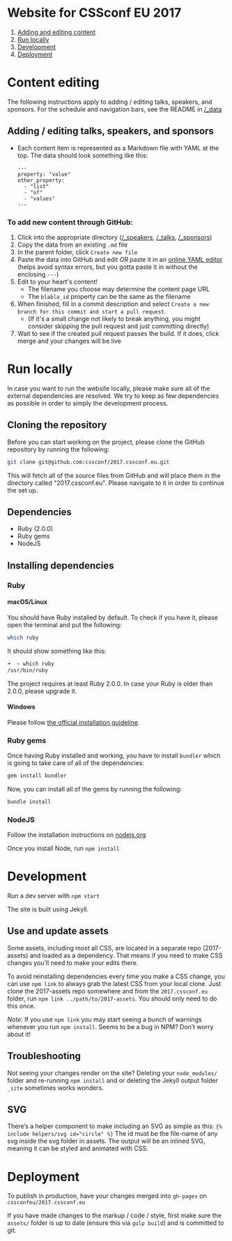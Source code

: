 # Website for CSSconf EU 2017

1. [Adding and editing content](#content-editing)
1. [Run locally](#run-locally)
1. [Development](#development)
1. [Deployment](#deployment)

# Content editing

The following instructions apply to adding / editing talks, speakers, and sponsors. For the schedule and navigation bars, see the README in [/_data](_data)

## Adding / editing talks, speakers, and sponsors

- Each content item is represented as a Markdown file with YAML at the top. The data should look something like this:
  ```
  ---
  property: "value"
  other_property:
    - "list"
    - "of"
    - "values"
  ---
  ```

### To add new content through GitHub:

  1. Click into the appropriate directory ([/_speakers](_speakers), [/_talks](_talks), [/_sponsors](_sponsors))
  1. Copy the data from an existing `.md` file
  2. In the parent folder, click `Create new file`
  3. Paste the data into GitHub and edit _OR_ paste it in an [online YAML editor](https://nodeca.github.io/js-yaml/) (helps avoid syntax errors, but you gotta paste it in without the enclosing `---`)
  4. Edit to your heart's content!
     - The filename you choose may determine the content page URL
     - The `blabla_id` property can be the same as the filename
  5. When finished, fill in a commit description and select `Create a new branch for this commit and start a pull request`.
     - (If it's a small change not likely to break anything, you might consider skipping the pull request and just committing directly)
  6. Wait to see if the created pull request passes the build. If it does, click merge and your changes will be live

# Run locally

In case you want to run the website locally, please make sure all of the external dependencies are resolved.
We try to keep as few dependencies as possible in order to simply the development process.

## Cloning the repository

Before you can start working on the project, please clone the GitHub repository by running the following:
```bash
git clone git@github.com:cssconf/2017.cssconf.eu.git
```

This will fetch all of the source files from GitHub and will place them in the directory called "2017.cssconf.eu".
Please navigate to it in order to continue the set up.

## Dependencies

* Ruby (2.0.0)
* Ruby gems
* NodeJS

## Installing dependencies

### Ruby

#### macOS/Linux

You should have Ruby installed by default. To check if you have it, please open the terminal and put the following:
```bash
which ruby
```

It should show something like this:
```bash
➜  ~ which ruby
/usr/bin/ruby
```

The project requires at least Ruby 2.0.0. In case your Ruby is older than 2.0.0, please upgrade it.

#### Windows

Please follow [the official installation guideline](https://www.ruby-lang.org/en/documentation/installation/#rubyinstaller).

### Ruby gems

Once having Ruby installed and working, you have to install `bundler` which is going to take care of all of the dependencies:
```bash
gem install bundler
```

Now, you can install all of the gems by running the following:
```bash
bundle install
```

### NodeJS

Follow the installation instructions on [nodejs.org](https://nodejs.org)

Once you install Node, run `npm install`

# Development

Run a dev server with `npm start`

The site is built using Jekyll.

## Use and update assets

Some assets, including most all CSS, are located in a separate repo (2017-assets) and loaded as a dependency. That means if you need to make CSS changes you’ll need to make your edits there.

To avoid reinstalling dependencies every time you make a CSS change, you can
use `npm link` to always grab the latest CSS from your local clone. Just clone the 2017-assets repo somewhere and from the `2017.cssconf.eu` folder, run `npm link ../path/to/2017-assets`. You should only need to do this once.

*Note*: If you use `npm link` you may start seeing a bunch of warnings whenever you run `npm install`. Seems to be a bug in NPM? Don’t worry about it!

## Troubleshooting

Not seeing your changes render on the site? Deleting your `node_modules/` folder and re-running `npm install` and or deleting the Jekyll output folder `_site` sometimes works wonders.

## SVG

There’s a helper component to make including an SVG as simple as this:
`{% include helpers/svg id="circle" %}`
The id must be the file-name of any svg inside the svg folder in assets. The output will be an inlined SVG, meaning it can be styled and animated with CSS.

# Deployment

To publish in production, have your changes merged into `gh-pages` on `cssconfeu/2017.cssconf.eu`

If you have made changes to the markup / code / style, first make sure the `assets/`
folder is up to date (ensure this via `gulp build`) and is committed to git.
